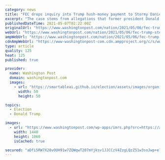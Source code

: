 ```yaml
---
category: news
title: "FEC drops inquiry into Trump hush-money payment to Stormy Daniels"
excerpt: "The case stems from allegations that former president Donald Trump ordered his personal lawyer at the time, Michael Cohen, to make a hush-money payment to adult-film actress Stormy Daniels."
publishedDateTime: 2021-05-07T02:22:00Z
originalUrl: "https://www.washingtonpost.com/nation/2021/05/06/fec-trump-stormy-daniels-cohen/"
webUrl: "https://www.washingtonpost.com/nation/2021/05/06/fec-trump-stormy-daniels-cohen/"
ampWebUrl: "https://www.washingtonpost.com/nation/2021/05/06/fec-trump-stormy-daniels-cohen/?outputType=amp"
cdnAmpWebUrl: "https://www-washingtonpost-com.cdn.ampproject.org/c/s/www.washingtonpost.com/nation/2021/05/06/fec-trump-stormy-daniels-cohen/?outputType=amp"
type: article
quality: 125
heat: 125
published: true

provider:
  name: Washington Post
  domain: washingtonpost.com
  images:
    - url: "https://smartableai.github.io/election/assets/images/organizations/washingtonpost.com-50x50.jpg"
      width: 50
      height: 50

topics:
  - Election
  - Donald Trump

images:
  - url: "https://www.washingtonpost.com/wp-apps/imrs.php?src=https://arc-anglerfish-washpost-prod-washpost.s3.amazonaws.com/public/MDRQ2WTVD4I6XFEJR562ZVI6OU.jpg&w=1440"
    width: 1440
    height: 1060
    isCached: true

secured: "aDfi5RW7X28vOUH91w7ZQWqwT207mYjksv1JJCCzV4ZzgLQzZ51w3soJwp+elAqXAaKO7e/s6Us2vkoHWWdBVxDYya7s0Dnl8b7W7JZR1fH+uefQtBeRbxyyEHNTXTQ20nQjNP0VJjFmwY/6VkziMP/jQtDAEfHtvM/aaFY1HJ4UZKjBmdG2sTk1nRhVsGehK/I79/13x31m1MykX6fk6JpZJp+1vm/2BcW2D7gzwBnbgbfyGH0sX3OcPXL/hpfOtcD8nudQQSyy6IpFszUBi9eO+E4gyhrpF/me23yJgqCHlnnQenVZ4ru08zcId5FHTTmnsIVN7+LLXn2sElDYEsmT8ZzW12keVil6g0oOXy0=;pGM3V+z1EYmXTgufjVpXtw=="
---
```


